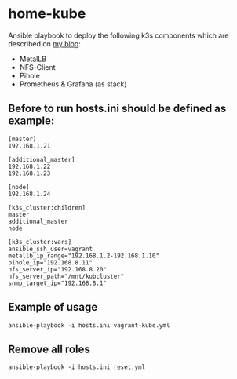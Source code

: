 # home-kube
Ansible playbook to deploy the following k3s components which are described on [my blog](http://blog.sozinov.eu):
* MetalLB
* NFS-Client
* Pihole
* Prometheus & Grafana (as stack)

## Before to run hosts.ini should be defined as example:
```
[master]
192.168.1.21

[additional_master]
192.168.1.22
192.168.1.23

[node]
192.168.1.24

[k3s_cluster:children]
master
additional_master
node

[k3s_cluster:vars]
ansible_ssh_user=vagrant
metallb_ip_range="192.168.1.2-192.168.1.10"
pihole_ip="192.168.8.11"
nfs_server_ip="192.168.8.20"
nfs_server_path="/mnt/kubcluster"
snmp_target_ip="192.168.8.1"
```
## Example of usage
```
ansible-playbook -i hosts.ini vagrant-kube.yml
```
## Remove all roles
```
ansible-playbook -i hosts.ini reset.yml
```
